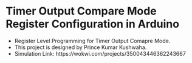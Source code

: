 # Timer Output Compare Mode Register Configuration in Arduino 
<ul>
<li>Register Level Programming for Timer Output Comapre Mode.</li>
<li>This project is designed by Prince Kumar Kushwaha.
<li>Simulation Link: https://wokwi.com/projects/350043446362243667</li>


